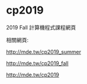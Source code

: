# cp2019
2019 Fall 計算機程式課程網頁

相關網頁:

http://mde.tw/cp2019_summer

http://mde.tw/cp2019_fall

http://mde.tw/cp2019
